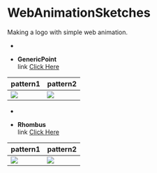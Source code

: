 # WebAnimationSketches
Making a logo with simple web animation.

-

- __GenericPoint__  
link [Click Here](http://ShiraishiKakuya.github.io/WebAnimationSketches/GenericPoints)  

|pattern1|pattern2|
|---|---|
|![](https://raw.githubusercontent.com/ShiraishiKakuya/WebAnimationSketches/master/GenericPoints/img/01.png)|![](https://raw.githubusercontent.com/ShiraishiKakuya/WebAnimationSketches/master/GenericPoints/img/02.png)|

-

- __Rhombus__  
link [Click Here](http://ShiraishiKakuya.github.io/WebAnimationSketches/Rhombus)  

|pattern1|pattern2|
|---|---|
|![](https://raw.githubusercontent.com/ShiraishiKakuya/WebAnimationSketches/master/Rhombus/img/02.png)|![](https://raw.githubusercontent.com/ShiraishiKakuya/WebAnimationSketches/master/Rhombus/img/01.png)|